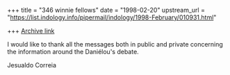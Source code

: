 +++
title = "346 winnie fellows"
date = "1998-02-20"
upstream_url = "https://list.indology.info/pipermail/indology/1998-February/010931.html"

+++
[Archive link](https://list.indology.info/pipermail/indology/1998-February/010931.html)

I would like to thank all the messages both in
public and private concerning the information
around the Daniélou's debate.

Jesualdo Correia




